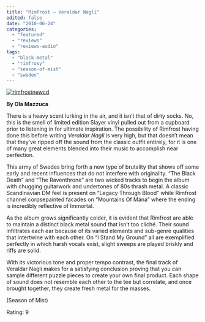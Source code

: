 ```yaml
---
title: "Rimfrost – Veraldar Nagli"
edited: false
date: "2010-06-24"
categories:
  - "featured"
  - "reviews"
  - "reviews-audio"
tags:
  - "black-metal"
  - "rimfrosy"
  - "season-of-mist"
  - "sweden"
---
```


[![rimfrostnewcd](http://www.hellbound.ca/wp-content/uploads/2010/06/rimfrostnewcd.jpg "rimfrostnewcd")](http://www.hellbound.ca/wp-content/uploads/2010/06/rimfrostnewcd.jpg)

**By Ola Mazzuca**

There is a heavy scent lurking in the air, and it isn’t that of dirty socks. No, this is the smell of limited edition Slayer vinyl pulled out from a cupboard prior to listening in for ultimate inspiration. The possibility of Rimfrost having done this before writing _Veraldar Nagli_ is very high, but that doesn’t mean that they’ve ripped off the sound from the classic outfit entirely, for it is one of many great elements blended into their music to accomplish near perfection.

This army of Swedes bring forth a new type of brutality that shows off some early and recent influences that do not interfere with originality. “The Black Death” and “The Raventhrone” are two wicked tracks to begin the album with chugging guitarwork and undertones of 80s thrash metal. A classic Scandinavian DM feel is present on “Legacy Through Blood” while Rimfrost channel corpsepainted facades on “Mountains Of Mána” where the ending is incredibly reflective of Immortal.

As the album grows significantly colder, it is evident that Rimfrost are able to maintain a distinct black metal sound that isn’t too cliché. Their sound infiltrates each ear because of its varied elements and sub-genre qualities that intertwine with each other. On “I Stand My Ground” all are exemplified perfectly in which harsh vocals exist, slight sweeps are played briskly and riffs are solid.

With its victorious tone and proper tempo contrast, the final track of Veraldar Nagli makes for a satisfying conclusion proving that you can sample different puzzle pieces to create your own final product. Each shape of sound does not resemble each other to the tee but correlate, and once brought together, they create fresh metal for the masses.

(Season of Mist)

Rating: 9
